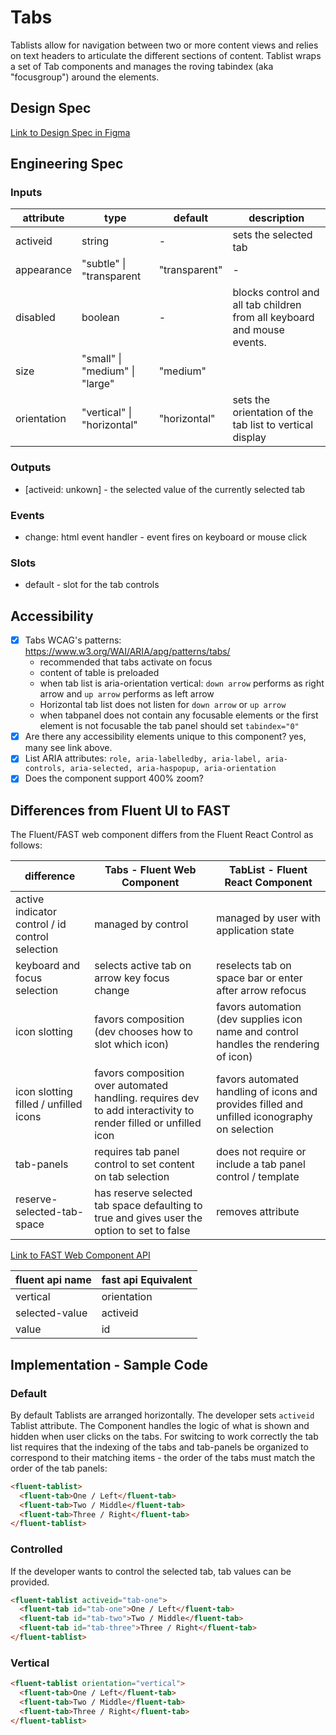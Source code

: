 # Tabs

Tablists allow for navigation between two or more content views and relies on text headers to articulate the different sections of content. Tablist wraps a set of Tab components and manages the roving tabindex (aka "focusgroup") around the elements.

## Design Spec

[Link to Design Spec in Figma](https://www.figma.com/file/dK5AnDvvnSTWV9lduQWeDk/TabList?node-id=3942%3A9316&t=we0hQaRaKSJc6IeM-0)

## Engineering Spec

### Inputs

| attribute   | type                           | default       | description                                                             |
| ----------- | ------------------------------ | ------------- | ----------------------------------------------------------------------- |
| activeid    | string                         | -             | sets the selected tab                                                   |
| appearance  | "subtle" \| "transparent       | "transparent" | -                                                                       |
| disabled    | boolean                        | -             | blocks control and all tab children from all keyboard and mouse events. |
| size        | "small" \| "medium" \| "large" | "medium"      |                                                                         |
| orientation | "vertical" \| "horizontal"     | "horizontal"  | sets the orientation of the tab list to vertical display                |

### Outputs

- [activeid: unkown] - the selected value of the currently selected tab

### Events

- change: html event handler - event fires on keyboard or mouse click

### Slots

- default - slot for the tab controls

## Accessibility

- [x] Tabs WCAG's patterns: https://www.w3.org/WAI/ARIA/apg/patterns/tabs/
  - recommended that tabs activate on focus
  - content of table is preloaded
  - when tab list is aria-orientation vertical: `down arrow` performs as right arrow and `up arrow` performs as left arrow
  - Horizontal tab list does not listen for `down arrow` or `up arrow`
  - when tabpanel does not contain any focusable elements or the first element is not focusable the tab panel should set `tabindex="0"`
- [x] Are there any accessibility elements unique to this component? yes, many see link above.
- [x] List ARIA attributes: `role, aria-labelledby, aria-label, aria-controls, aria-selected, aria-haspopup, aria-orientation`
- [x] Does the component support 400% zoom?

## Differences from Fluent UI to FAST

The Fluent/FAST web component differs from the Fluent React Control as follows:

| difference                                      | Tabs - Fluent Web Component                                                                                     | TabList - Fluent React Component                                                             |
| ----------------------------------------------- | --------------------------------------------------------------------------------------------------------------- | -------------------------------------------------------------------------------------------- |
| active indicator control / id control selection | managed by control                                                                                              | managed by user with application state                                                       |
| keyboard and focus selection                    | selects active tab on arrow key focus change                                                                    | reselects tab on space bar or enter after arrow refocus                                      |
| icon slotting                                   | favors composition (dev chooses how to slot which icon)                                                         | favors automation (dev supplies icon name and control handles the rendering of icon)         |
| icon slotting filled / unfilled icons           | favors composition over automated handling. requires dev to add interactivity to render filled or unfilled icon | favors automated handling of icons and provides filled and unfilled iconography on selection |
| tab-panels                                      | requires tab panel control to set content on tab selection                                                      | does not require or include a tab panel control / template                                   |
| reserve-selected-tab-space                      | has reserve selected tab space defaulting to true and gives user the option to set to false                     | removes attribute                                                                            |

[Link to FAST Web Component API](https://www.fast.design/docs/components/tabs/#class-tab)

| fluent api name | fast api Equivalent |
| --------------- | ------------------- |
| vertical        | orientation         |
| selected-value  | activeid            |
| value           | id                  |

## Implementation - Sample Code

### Default

By default Tablists are arranged horizontally. The developer sets `activeid` Tablist attribute. The Component handles the logic of what is shown and hidden when user clicks on the tabs. For switcing to work correctly the tab list requires that the indexing of the tabs and tab-panels be organized to correspond to their matching items - the order of the tabs must match the order of the tab panels:

```html
<fluent-tablist>
  <fluent-tab>One / Left</fluent-tab>
  <fluent-tab>Two / Middle</fluent-tab>
  <fluent-tab>Three / Right</fluent-tab>
</fluent-tablist>
```

### Controlled

If the developer wants to control the selected tab, tab values can be provided.

```html
<fluent-tablist activeid="tab-one">
  <fluent-tab id="tab-one">One / Left</fluent-tab>
  <fluent-tab id="tab-two">Two / Middle</fluent-tab>
  <fluent-tab id="tab-three">Three / Right</fluent-tab>
</fluent-tablist>
```

### Vertical

```html
<fluent-tablist orientation="vertical">
  <fluent-tab>One / Left</fluent-tab>
  <fluent-tab>Two / Middle</fluent-tab>
  <fluent-tab>Three / Right</fluent-tab>
</fluent-tablist>
```
